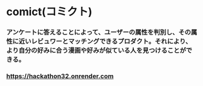 # comict(コミクト)

### アンケートに答えることによって、ユーザーの属性を判別し、その属性に近いレビュワーとマッチングできるプロダクト。それにより、より自分の好みに合う漫画や好みが似ている人を見つけることができる。

### https://hackathon32.onrender.com
